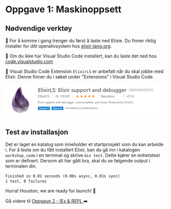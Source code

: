 # Oppgave 1: Maskinoppsett

## Nødvendige verktøy

:wrench: For å komme i gang trenger du først å laste ned Elixie. Du finner riktig installer for ditt operativsystem hos [elixir-lang.org](https://elixir-lang.org/install.html).

:wrench: Om du ikke har Visual Studio Code installert, kan du laste det ned hos [code.visualstudio.com](https://code.visualstudio.com/Download)

:wrench: Visual Studio Code Extension `ElixirLS` er anbefalt når du skal jobbe med Elixir. Denne finner du i søket under "Extensions" i Visual Studio Code. 

<p align="center">
  <img src="./img/elixir_ls_marketplace.PNG">
</p>

## Test av installasjon

Det er laget en katalog som inneholder et startprosjekt som du kan arbeide i. For å teste om du fått installert Elixir, kan du gå inn i katalogen `workshop_code` i en terminal og skrive `mix test`. Dette kjører en enhetstest som er definert. Dersom alt har gått bra, skal du se følgende output i terminalen din.

```
Finished in 0.01 seconds (0.00s async, 0.01s sync)
1 test, 0 failures
```

Hurra! Houston, we are ready for launch! :rocket:

Gå videre til [Oppgave 2 - IEx & REPL ](./oppgave2.md) :arrow_right: